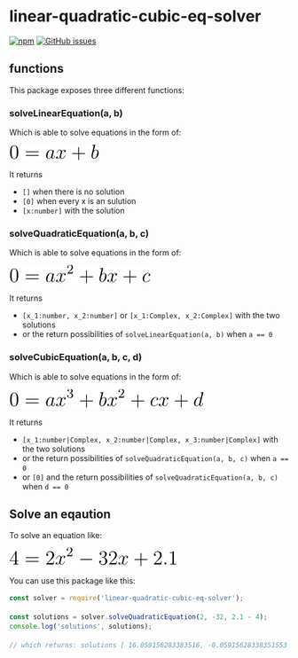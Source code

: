 # linear-quadratic-cubic-eq-solver

[![npm](https://img.shields.io/npm/v/linear-quadratic-cubic-eq-solver.svg)](https://www.npmjs.com/package/linear-quadratic-cubic-eq-solver)
[![GitHub issues](https://img.shields.io/github/issues/Feirell/linear-quadratic-cubic-eq-solver.svg)](https://github.com/Feirell/linear-quadratic-cubic-eq-solver/issues)


## functions

This package exposes three different functions:

### solveLinearEquation(a, b)

Which is able to solve equations in the form of:

![0=ax+b](https://raw.githubusercontent.com/Feirell/linear-quadratic-cubic-eq-solver/master/example-equations/example-linear.svg?sanitize=true)

It returns

- `[]` when there is no solution
- `[0]` when every x is an sulution
- `[x:number]` with the solution

### solveQuadraticEquation(a, b, c)

Which is able to solve equations in the form of:

![0=ax^2+bx+c](https://raw.githubusercontent.com/Feirell/linear-quadratic-cubic-eq-solver/master/example-equations/example-quadratic.svg?sanitize=true)

It returns

- `[x_1:number, x_2:number]` or `[x_1:Complex, x_2:Complex]` with the two solutions
- or the return possibilities of `solveLinearEquation(a, b)` when `a == 0`


### solveCubicEquation(a, b, c, d)


Which is able to solve equations in the form of:

![0=ax^3+bx^2+cx+d](https://raw.githubusercontent.com/Feirell/linear-quadratic-cubic-eq-solver/master/example-equations/example-cubic.svg?sanitize=true)

It returns

- `[x_1:number|Complex, x_2:number|Complex, x_3:number|Complex]` with the two solutions
- or the return possibilities of `solveQuadraticEquation(a, b, c)` when `a == 0`
- or `[0]` and the return possibilities of `solveQuadraticEquation(a, b, c)` when `d == 0`


<!-- To produce a pdf with the equation use the conv.js

node example-equations/conv.js example-equations/example-1.svg 4=2x^2-32x+2.1
-->

## Solve an eqaution

To solve an equation like:

![4=2*x^2-32*x+2.1](https://raw.githubusercontent.com/Feirell/linear-quadratic-cubic-eq-solver/master/example-equations/example-1.svg?sanitize=true)

You can use this package like this:

```js
const solver = require('linear-quadratic-cubic-eq-solver');

const solutions = solver.solveQuadraticEquation(2, -32, 2.1 - 4);
console.log('solutions', solutions);

// which returns: solutions [ 16.059156283383516, -0.05915628338351553 ]
```
